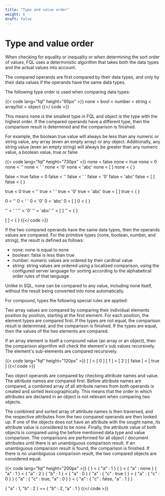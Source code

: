 ```yaml
---
title: "Type and value order"
weight: 6
draft: false
---
```


# Type and value order

When checking for equality or inequality or when determining the sort order of values, FQL uses a deterministic algorithm that takes both the data types and the actual values into account.

The compared operands are first compared by their data types, and only by their data values if the operands have the same data types.

The following type order is used when comparing data types:

{{< code lang="fql" height="90px" >}}
none < bool < number < string < array/list < object
{{</ code >}}

This means none is the smallest type in FQL and object is the type with the highest order. If the compared operands have a different type, then the comparison result is determined and the comparison is finished.

For example, the boolean true value will always be less than any numeric or string value, any array (even an empty array) or any object. Additionally, any string value (even an empty string) will always be greater than any numeric value, a boolean value, true or false

{{< code lang="fql" height="730px" >}}
none < false
none < true
none < 0
none < ''
none < ' '
none < '0'
none < 'abc'
none < [ ]
none < { }

false < true
false < 0
false < ''
false < ' '
false < '0'
false < 'abc'
false < [ ]
false < { }

true < 0
true < ''
true < ' '
true < '0'
true < 'abc'
true < [ ]
true < { }

0 < ''
0 < ' '
0 < '0'
0 < 'abc'
0 < [ ]
0 < { }

'' < ' '
'' < '0'
'' < 'abc'
'' < [ ]
'' < { }

[ ] < { }
{{</ code >}}

If the two compared operands have the same data types, then the operands values are compared. For the primitive types (none, boolean, number, and string), the result is defined as follows:

- none: none is equal to none
- boolean: false is less than true
- number: numeric values are ordered by their cardinal value
- string: string values are ordered using a localized comparison, using the configured server language for sorting according to the alphabetical order rules of that language

<div class="notification is-info">
  Unlike in SQL, none can be compared to any value, including none itself, without the result being converted into none automatically.
</div>

For compound, types the following special rules are applied:

Two array values are compared by comparing their individual elements position by position, starting at the first element. For each position, the element types are compared first. If the types are not equal, the comparison result is determined, and the comparison is finished. If the types are equal, then the values of the two elements are compared.

If an array element is itself a compound value (an array or an object), then the comparison algorithm will check the element's sub values recursively. The element's sub-elements are compared recursively.

{{< code lang="fql" height="120px" >}}
[ ] < [ 0 ]
[ 1 ] < [ 2 ]
[ false ] < [ true ]
{{</ code >}}

Two object operands are compared by checking attribute names and value. The attribute names are compared first. Before attribute names are compared, a combined array of all attribute names from both operands is created and sorted lexicographically. This means that the order in which attributes are declared in an object is not relevant when comparing two objects.

The combined and sorted array of attribute names is then traversed, and the respective attributes from the two compared operands are then looked up. If one of the objects does not have an attribute with the sought name, its attribute value is considered to be none. Finally, the attribute value of both objects is compared using the before mentioned data type and value comparison. The comparisons are performed for all object / document attributes until there is an unambiguous comparison result. If an unambiguous comparison result is found, the comparison is finished. If there is no unambiguous comparison result, the two compared objects are considered equal.

{{< code lang="fql" height="200px" >}}
{ } < { "a" : 1 }
{ } < { "a" : none }
{ "a" : 1 } < { "a" : 2 }
{ "b" : 1 } < { "a" : 0 }
{ "a" : { "c" : true } } < { "a" : { "c" : 0 } }
{ "a" : { "c" : true, "a" : 0 } } < { "a" : { "c" : false, "a" : 1 } }

{ "a" : 1, "b" : 2 } == { "b" : 2, "a" : 1 }
{{</ code >}}